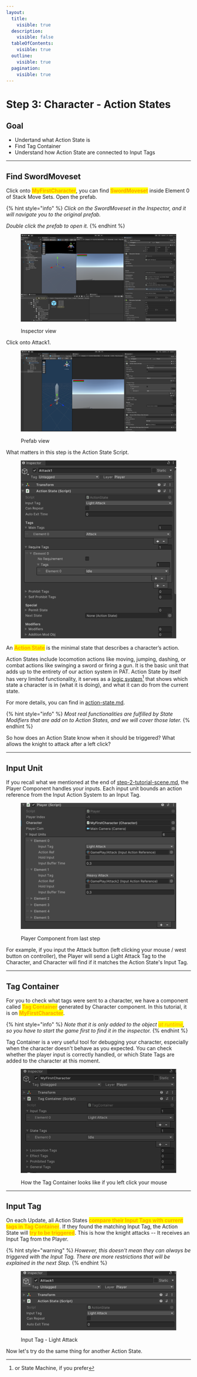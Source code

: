 ```yaml
---
layout:
  title:
    visible: true
  description:
    visible: false
  tableOfContents:
    visible: true
  outline:
    visible: true
  pagination:
    visible: true
---
```


# Step 3: Character - Action States

## Goal

* Undertand what Action State is
* Find Tag Container
* Understand how Action State are connected to Input Tags

***

## Find SwordMoveset

Click onto <mark style="color:orange;">**MyFirstCharacter**</mark>, you can find <mark style="color:orange;">**SwordMoveset**</mark> inside Element 0 of Stack Move Sets. Open the prefab.

{% hint style="info" %}
_Click on the SwordMoveset in the Inspector, and it will navigate you to the original prefab._&#x20;

_Double click the prefab to open it._
{% endhint %}

<figure><img src="../../.gitbook/assets/image (4).png" alt=""><figcaption><p>Inspector view</p></figcaption></figure>

Click onto Attack1.

<figure><img src="../../.gitbook/assets/image (25).png" alt=""><figcaption><p>Prefab view</p></figcaption></figure>

What matters in this step is the Action State Script.&#x20;

<figure><img src="../../.gitbook/assets/image (27).png" alt=""><figcaption></figcaption></figure>

An <mark style="color:orange;">**Action State**</mark> is the minimal state that describes a character’s action.&#x20;

Action States include locomotion actions like moving, jumping, dashing, or combat actions like swinging a sword or firing a gun. It is the basic unit that adds up to the entirety of our action system in PAT. Action State by itself has very limited functionality, it serves as a [logic system](#user-content-fn-1)[^1] that shows which state a character is in (what it is doing), and what it can do from the current state.&#x20;

For more details, you can find in [action-state.md](../../documentation/actions/action-state.md "mention").

{% hint style="info" %}
_Most real functionalities are fulfilled by State Modifiers that are add on to Action States, and we will cover those later._
{% endhint %}

So how does an Action State know when it should be triggered? What allows the knight to attack after a left click?

***

## Input Unit

If you recall what we mentioned at the end of [step-2-tutorial-scene.md](step-2-tutorial-scene.md "mention"), the Player Component handles your inputs. Each input unit bounds an action reference from the Input Action System to an Input Tag.

<figure><img src="../../.gitbook/assets/image (5).png" alt=""><figcaption><p>Player Component from last step</p></figcaption></figure>

For example, if you input the Attack button (left clicking your mouse / west button on controller), the Player will send a Light Attack Tag to the Character, and Character will find if it matches the Action State's Input Tag.

***

## Tag Container

For you to check what tags were sent to a character, we have a component called <mark style="color:orange;">**Tag Container**</mark> generated by Character component. In this tutorial, it is on <mark style="color:orange;">**MyFirstCharacter**</mark>.&#x20;

{% hint style="info" %}
_Note that it is only added to the object <mark style="color:orange;">at runtime</mark>, so you have to start the game first to find it in the inspector._
{% endhint %}

Tag Container is a very useful tool for debugging your character, especially when the character doesn't behave as you expected. You can check whether the player input is correctly handled, or which State Tags are added to the character at this moment.

<figure><img src="../../.gitbook/assets/image (7).png" alt=""><figcaption><p>How the Tag Container looks like if you left click your mouse</p></figcaption></figure>

***

## Input Tag

On each Update, all Action States <mark style="color:orange;">**compare their Input Tags with current tags in Tag Container**</mark>. If they found the matching Input Tag, the Action State will <mark style="color:orange;">**try to be triggered**</mark>. This is how the knight attacks -- It receives an Input Tag from the Player.&#x20;

{% hint style="warning" %}
_However, this doesn't mean they can always be triggered with the Input Tag. There are more restrictions that will be explained in the next Step._
{% endhint %}

<figure><img src="../../.gitbook/assets/image (28).png" alt=""><figcaption><p>Input Tag - Light Attack</p></figcaption></figure>

Now let's try do the same thing for another Action State.

[^1]: or State Machine, if you prefer
